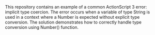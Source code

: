 This repository contains an example of a common ActionScript 3 error: implicit type coercion. The error occurs when a variable of type String is used in a context where a Number is expected without explicit type conversion.  The solution demonstrates how to correctly handle type conversion using Number() function.